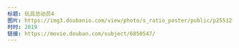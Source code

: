 ```yaml
---
标题: 玩具总动员4
图片: https://img3.doubanio.com/view/photo/s_ratio_poster/public/p2551222752.jpg
时时: 2019
链接: https://movie.douban.com/subject/6850547/
---
```

